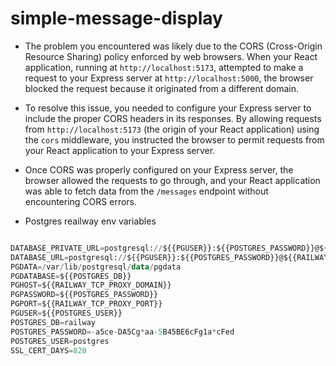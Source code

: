 # simple-message-display



- The problem you encountered was likely due to the CORS (Cross-Origin Resource Sharing) policy enforced by web browsers. When your React application, running at `http://localhost:5173`, attempted to make a request to your Express server at `http://localhost:5000`, the browser blocked the request because it originated from a different domain.

- To resolve this issue, you needed to configure your Express server to include the proper CORS headers in its responses. By allowing requests from `http://localhost:5173` (the origin of your React application) using the `cors` middleware, you instructed the browser to permit requests from your React application to your Express server.

- Once CORS was properly configured on your Express server, the browser allowed the requests to go through, and your React application was able to fetch data from the `/messages` endpoint without encountering CORS errors.

- Postgres reailway env variables

```sql

DATABASE_PRIVATE_URL=postgresql://${{PGUSER}}:${{POSTGRES_PASSWORD}}@${{RAILWAY_PRIVATE_DOMAIN}}:5432/${{PGDATABASE}}
DATABASE_URL=postgresql://${{PGUSER}}:${{POSTGRES_PASSWORD}}@${{RAILWAY_TCP_PROXY_DOMAIN}}:${{RAILWAY_TCP_PROXY_PORT}}/${{PGDATABASE}}
PGDATA=/var/lib/postgresql/data/pgdata
PGDATABASE=${{POSTGRES_DB}}
PGHOST=${{RAILWAY_TCP_PROXY_DOMAIN}}
PGPASSWORD=${{POSTGRES_PASSWORD}}
PGPORT=${{RAILWAY_TCP_PROXY_PORT}}
PGUSER=${{POSTGRES_USER}}
POSTGRES_DB=railway
POSTGRES_PASSWORD=-a5ce-DA5Cg*aa-5B45BE6cFg1a*cFed
POSTGRES_USER=postgres
SSL_CERT_DAYS=820
```
